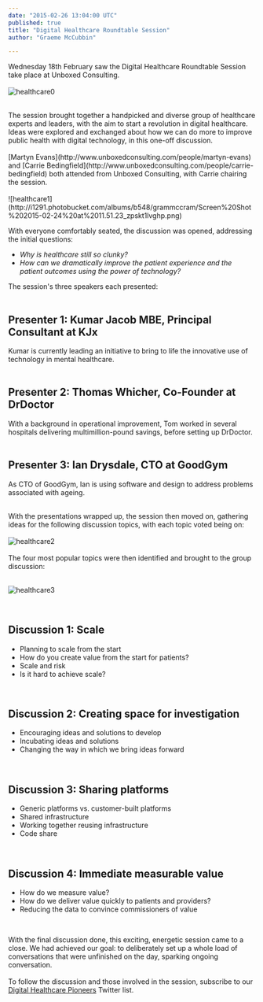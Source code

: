 ```yaml
---
date: "2015-02-26 13:04:00 UTC"
published: true
title: "Digital Healthcare Roundtable Session"
author: "Graeme McCubbin"

---
```


Wednesday 18th February saw the Digital Healthcare Roundtable Session take place at Unboxed Consulting.<br/>
<br/>
![healthcare0](http://i1291.photobucket.com/albums/b548/grammccram/DSC01779_zpsd4fmmo16.jpg)

<br/>
The session brought together a handpicked and diverse group of healthcare experts and leaders, with the aim to start a revolution in digital healthcare. Ideas were explored and exchanged about how we can do more to improve public health with digital technology, in this one-off discussion.<br/>
<br/>
[Martyn Evans](http://www.unboxedconsulting.com/people/martyn-evans) and [Carrie Bedingfield](http://www.unboxedconsulting.com/people/carrie-bedingfield) both attended from Unboxed Consulting, with Carrie chairing the session.<br/>
<br/>
![healthcare1](http://i1291.photobucket.com/albums/b548/grammccram/Screen%20Shot%202015-02-24%20at%2011.51.23_zpskt1lvghp.png)

With everyone comfortably seated, the discussion was opened, addressing the initial questions:<br/>

* <i>Why is healthcare still so clunky?</i><br/>
* <i>How can we dramatically improve the patient experience and the patient outcomes using the power of technology?</i><br/>

The session's three speakers each presented:<br/>
<br/>
<h2>Presenter 1: Kumar Jacob MBE, Principal Consultant at KJx</h2>

Kumar is currently leading an initiative to bring to life the innovative use of technology in mental healthcare.<br/>
<br/>

<h2>Presenter 2: Thomas Whicher, Co-Founder at DrDoctor</h2>

With a background in operational improvement, Tom worked in several hospitals delivering multimillion-pound savings, before setting up DrDoctor.<br/>
<br/>

<h2>Presenter 3: Ian Drysdale, CTO at GoodGym</h2>

As CTO of GoodGym, Ian is using software and design to address problems associated with ageing.<br/>
<br/>

With the presentations wrapped up, the session then moved on, gathering ideas for the following discussion topics, with each topic voted being on:<br/>
<br/>
![healthcare2](http://i1291.photobucket.com/albums/b548/grammccram/Screen%20Shot%202015-02-24%20at%2013.08.52_zpsr1tnaers.png)<br/>
<br/>
The four most popular topics were then identified and brought to the group discussion:<br/>
<br/>

![healthcare3](http://i1291.photobucket.com/albums/b548/grammccram/Screen%20Shot%202015-02-24%20at%2017.12.36_zps6x8herpg.png)

<br/>
<h2>Discussion 1: Scale</h2>

* Planning to scale from the start<br/>
* How do you create value from the start for patients?<br/>
* Scale and risk<br/>
* Is it hard to achieve scale?<br/>
<br/>

<h2>Discussion 2: Creating space for investigation</h2>

* Encouraging ideas and solutions to develop<br/>
* Incubating ideas and solutions<br/>
* Changing the way in which we bring ideas forward<br/>
<br/>

<h2>Discussion 3: Sharing platforms</h2>

* Generic platforms vs. customer-built platforms<br/>
* Shared infrastructure<br/>
* Working together reusing infrastructure<br/>
* Code share<br/>
<br/>

<h2>Discussion 4: Immediate measurable value</h2>

* How do we measure value?<br/>
* How do we deliver value quickly to patients and providers?<br/>
* Reducing the data to convince commissioners of value<br/>
<br/>

With the final discussion done, this exciting, energetic session came to a close. We had achieved our goal: to deliberately set up a whole load of conversations that were unfinished on the day, sparking ongoing conversation.<br/>
<br/>
To follow the discussion and those involved in the session, subscribe to our [Digital Healthcare Pioneers](https://twitter.com/Ubxd/lists/digital-health-pioneers1) Twitter list.
